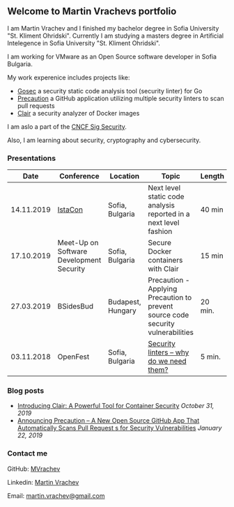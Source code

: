 ## Welcome to Martin Vrachevs portfolio

I am Martin Vrachev and I finished my bachelor degree in Sofia University "St. Kliment Ohridski".
Currently I am studying a masters degree in Artificial Intelegence in Sofia University "St. Kliment Ohridski".

I am working for VMware as an Open Source software developer in Sofia Bulgaria.

My work experenice includes projects like:
- [Gosec](https://github.com/securego/gosec) a security static code analysis tool (security linter) for Go
- [Precaution](https://github.com/vmware/precaution) a GitHub application utilizing multiple security linters to scan pull requests
- [Clair](https://github.com/coreos/clair) a security analyzer of Docker images

I am aslo a part of the [CNCF Sig Security](https://github.com/cncf/sig-security).

Also, I am learning about security, cryptography and cybersecurity.


### Presentations

| Date | Conference | Location | Topic | Length |
| --- | --- | --- | --- | --- |
| 14.11.2019 | [IstaCon](https://www.istacon.org/) | Sofia, Bulgaria | Next level static code analysis reported in a next level fashion | 40 min |
| 17.10.2019 | Meet-Up on Software Development Security | Sofia, Bulgaria | Secure Docker containers with Clair | 15 min |
| 27.03.2019 | BSidesBud | Budapest, Hungary | Precaution - Applying Precaution to prevent source code security vulnerabilities | 20 min.
| 03.11.2018 | OpenFest | Sofia, Bulgaria | [Security linters – why do we need them?](https://www.youtube.com/watch?v=GcffWbg2ERY&t=35s) | 5 min.

### Blog posts

- [Introducing Clair: A Powerful Tool for Container Security](https://blogs.vmware.com/opensource/2019/10/31/clair-container-security/) *October 31, 2019*
- [Announcing Precaution – A New Open Source GitHub App That Automatically Scans Pull Request s for Security Vulnerabilities](https://blogs.vmware.com/opensource/2019/01/22/precaution-open-source-github-app/) *January 22, 2019*


### Contact me

GitHub: [MVrachev](https://github.com/MVrachev)

Linkedin: [Martin Vrachev](https://www.linkedin.com/in/martin-vrachev/)

Email: <martin.vrachev@gmail.com>

